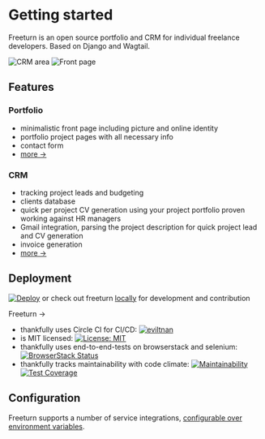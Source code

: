 # Getting started

Freeturn is an open source portfolio and CRM for individual freelance developers.
Based on Django and Wagtail.

![CRM area](https://cheparev-portfolio.s3.amazonaws.com/images/Office_-_Projects_070.original.png)
![Front page](https://cheparev-portfolio.s3.amazonaws.com/images/Selection_069.original.png)

## Features

### Portfolio

* minimalistic front page including picture and online identity
* portfolio project pages with all necessary info
* contact form
* [more ->](portfolio.md)

###  CRM

* tracking project leads and budgeting
* clients database
* quick per project CV generation using your project portfolio proven working against HR managers
* Gmail integration, parsing the project description for quick project lead and CV generation
* invoice generation
* [more ->](crm.md)

## Deployment

[![Deploy](https://www.herokucdn.com/deploy/button.svg)](https://heroku.com/deploy?template=https://github.com/eviltnan/freeturn/tree/develop)
or check out freeturn [locally](contribution.md) for development and contribution

Freeturn ->

- thankfully uses Circle CI for CI/CD: [![eviltnan](https://circleci.com/gh/eviltnan/freeturn.svg?style=shield)](https://app.circleci.com/pipelines/github/eviltnan/freeturn)
- is MIT licensed: [![License: MIT](https://img.shields.io/badge/License-MIT-yellow.svg)](https://opensource.org/licenses/MIT)
- thankfully uses end-to-end-tests on browserstack and selenium: [![BrowserStack Status](https://automate.browserstack.com/badge.svg?badge_key=OW9FSlpEWUdYb2htbFJYTjRPbEtUVmlNRUhZM2RCNVUwejZ5MzAxUTJLMD0tLUcySUFHVGJVMDdVNzZxZ3VGSTdhSEE9PQ==--2fb0726c5380e49390677a7fdb8e19a5903d2828)](https://automate.browserstack.com/public-build/OW9FSlpEWUdYb2htbFJYTjRPbEtUVmlNRUhZM2RCNVUwejZ5MzAxUTJLMD0tLUcySUFHVGJVMDdVNzZxZ3VGSTdhSEE9PQ==--2fb0726c5380e49390677a7fdb8e19a5903d2828)
- thankfully tracks maintainability with code climate: [![Maintainability](https://api.codeclimate.com/v1/badges/4aa9a9a8ce0e799208d4/maintainability)](https://codeclimate.com/github/eviltnan/freeturn/maintainability)
[![Test Coverage](https://api.codeclimate.com/v1/badges/4aa9a9a8ce0e799208d4/test_coverage)](https://codeclimate.com/github/eviltnan/freeturn/test_coverage)

## Configuration

Freeturn supports a number of service integrations, [configurable over environment variables](configuration.md).
